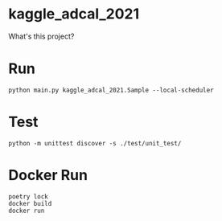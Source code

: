 # kaggle_adcal_2021

What's this project?


# Run

```
python main.py kaggle_adcal_2021.Sample --local-scheduler
```

# Test

```
python -m unittest discover -s ./test/unit_test/
```


# Docker Run

```
poetry lock
docker build
docker run
```
